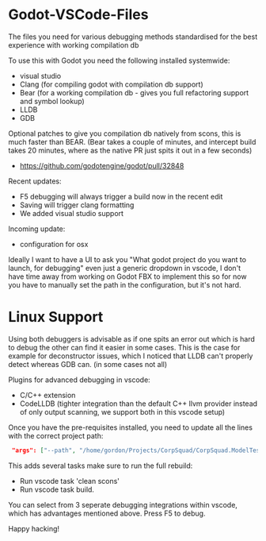 # Godot-VSCode-Files
The files you need for various debugging methods standardised for the best experience with working compilation db

To use this with Godot you need the following installed systemwide:
- visual studio
- Clang (for compiling godot with compilation db support)
- Bear (for a working compilation db - gives you full refactoring support and symbol lookup)
- LLDB 
- GDB

Optional patches to give you compilation db natively from scons, this is much faster than BEAR. (Bear takes a couple of minutes, and intercept build takes 20 minutes, where as the native PR just spits it out in a few seconds)
- https://github.com/godotengine/godot/pull/32848

Recent updates:
- F5 debugging will always trigger a build now in the recent edit
- Saving will trigger clang formatting
- We added visual studio support

Incoming update:
- configuration for osx

Ideally I want to have a UI to ask you "What godot project do you want to launch, for debugging" even just a generic dropdown in vscode, I don't have time away from working on Godot FBX to implement this so for now you have to manually set the path in the configuration, but it's not hard.

# Linux Support

Using both debuggers is advisable as if one spits an error out which is hard to debug the other can find it easier in some cases.
This is the case for example for deconstructor issues, which I noticed that LLDB can't properly detect whereas GDB can.
(in some cases not all)

Plugins for advanced debugging in vscode:
- C/C++ extension
- CodeLLDB (tighter integration than the default C++ llvm provider instead of only output scanning, we support both in this vscode setup)


Once you have the pre-requisites installed, you need to update all the lines with the correct project path:
```json
 "args": ["--path", "/home/gordon/Projects/CorpSquad/CorpSquad.ModelTest", "-e", "-v"],  
```

This adds several tasks make sure to run the full rebuild:
- Run vscode task 'clean scons'
- Run vscode task build.

You can select from 3 seperate debugging integrations within vscode, which has advantages mentioned above.
Press F5 to debug.

Happy hacking!
